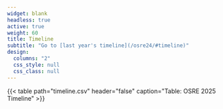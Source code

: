 ```yaml
---
widget: blank
headless: true
active: true
weight: 60
title: Timeline
subtitle: "Go to [last year's timeline](/osre24/#timeline)"
design:
  columns: "2"
  css_style: null
  css_class: null
---
```


{{< table path="timeline.csv" header="false" caption="Table: OSRE 2025 Timeline" >}}
